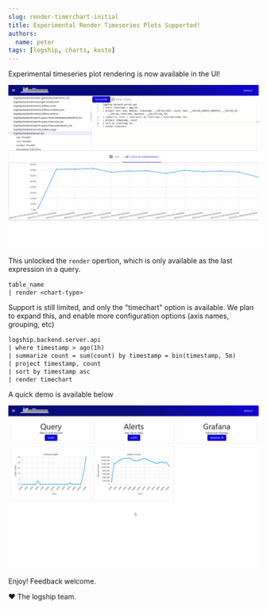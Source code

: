 ```yaml
---
slug: render-timerchart-initial
title: Experimental Render Timeseries Plots Supported!
authors:
  name: peter
tags: [logship, charts, kusto]
---
```


Experimental timeseries plot rendering is now available in the UI! 

![Timechart basic](..//static/img/screenshots/2024-02-21/logship-timechart-basic.png)

This unlocked the `render` opertion, which is only available as the last expression in a query.

```kusto
table_name
| render <chart-type>
```

Support is still limited, and only the "timechart" option is available. We plan to expand this, and enable more configuration options (axis names, grouping, etc)

```kusto
logship.backend.server.api
| where timestamp > ago(1h)
| summarize count = sum(count) by timestamp = bin(timestamp, 5m)
| project timestamp, count
| sort by timestamp asc
| render timechart
```

A quick demo is available below

![Timechart gif](..//static/img/screenshots/2024-02-21/logship-render-timechart.gif)

Enjoy! Feedback welcome. 

:heart: The logship team.